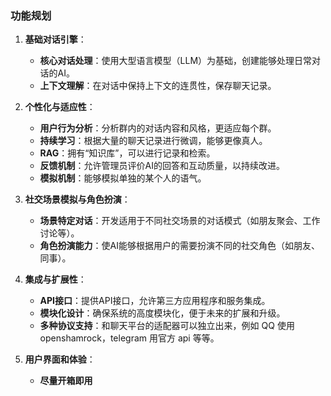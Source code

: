 ### 功能规划

1. **基础对话引擎**：
   - **核心对话处理**：使用大型语言模型（LLM）为基础，创建能够处理日常对话的AI。
   - **上下文理解**：在对话中保持上下文的连贯性，保存聊天记录。

2. **个性化与适应性**：
   - **用户行为分析**：分析群内的对话内容和风格，更适应每个群。
   - **持续学习**：根据大量的聊天记录进行微调，能够更像真人。
   - **RAG**：拥有“知识库”，可以进行记录和检索。
   - **反馈机制**：允许管理员评价AI的回答和互动质量，以持续改进。
   - **模拟机制**：能够模拟单独的某个人的语气。

3. **社交场景模拟与角色扮演**：
   - **场景特定对话**：开发适用于不同社交场景的对话模式（如朋友聚会、工作讨论等）。
   - **角色扮演能力**：使AI能够根据用户的需要扮演不同的社交角色（如朋友、同事）。

4. **集成与扩展性**：
   - **API接口**：提供API接口，允许第三方应用程序和服务集成。
   - **模块化设计**：确保系统的高度模块化，便于未来的扩展和升级。
   - **多种协议支持**：和聊天平台的适配器可以独立出来，例如 QQ 使用 openshamrock，telegram 用官方 api 等等。

8. **用户界面和体验**：
   - **尽量开箱即用**